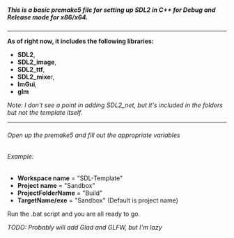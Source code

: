 ##### This is a basic premake5 file for setting up SDL2 in C++ for Debug and Release mode for x86/x64.
***

**As of right now, it includes the following libraries:**
-  **SDL2**,
-  **SDL2_image**,
-  **SDL2_ttf**,
-  **SDL2_mixe**r,
-  **ImGui**,
-  **glm**

*Note: I don't see a point in adding SDL2_net, but it's included in the folders but not the template itself.*

***

###### Open up the premake5 and fill out the appropriate variables
###### Example:
- **Workspace name**    = "SDL-Template"
- **Project name**      = "Sandbox"
- **ProjectFolderName** = "Build"
- **TargetName/exe**    = "Sandbox" (Default is project name)

Run the .bat script and you are all ready to go.

*TODO: Probably will add Glad and GLFW, but I'm lazy* 



